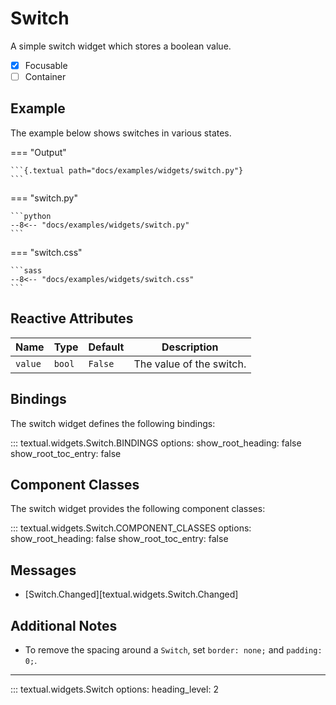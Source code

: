 # Switch

A simple switch widget which stores a boolean value.

- [x] Focusable
- [ ] Container

## Example

The example below shows switches in various states.

=== "Output"

    ```{.textual path="docs/examples/widgets/switch.py"}
    ```

=== "switch.py"

    ```python
    --8<-- "docs/examples/widgets/switch.py"
    ```

=== "switch.css"

    ```sass
    --8<-- "docs/examples/widgets/switch.css"
    ```

## Reactive Attributes

| Name    | Type   | Default | Description              |
| ------- | ------ | ------- | ------------------------ |
| `value` | `bool` | `False` | The value of the switch. |

## Bindings

The switch widget defines the following bindings:

::: textual.widgets.Switch.BINDINGS
    options:
      show_root_heading: false
      show_root_toc_entry: false

## Component Classes

The switch widget provides the following component classes:

::: textual.widgets.Switch.COMPONENT_CLASSES
    options:
      show_root_heading: false
      show_root_toc_entry: false

## Messages

- [Switch.Changed][textual.widgets.Switch.Changed]

## Additional Notes

- To remove the spacing around a `Switch`, set `border: none;` and `padding: 0;`.

---


::: textual.widgets.Switch
    options:
      heading_level: 2
